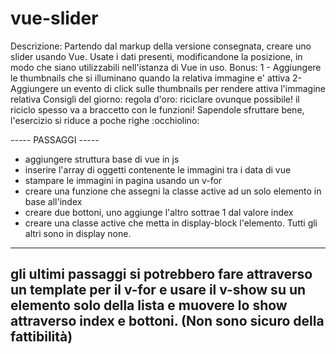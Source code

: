 # vue-slider

Descrizione:
Partendo dal markup della versione consegnata, creare uno slider usando Vue.
Usate i dati presenti, modificandone la posizione, in modo che siano utilizzabili nell'istanza di Vue in uso.
Bonus:
1 - Aggiungere le thumbnails che si illuminano quando la relativa immagine e' attiva
2-  Aggiungere un evento di click sulle thumbnails per rendere attiva l'immagine relativa
Consigli del giorno:
regola d'oro: riciclare ovunque possibile!
il riciclo spesso va a braccetto con le funzioni! Sapendole sfruttare bene, l'esercizio si riduce a poche righe :occhiolino:


----- PASSAGGI -----
- aggiungere struttura base di vue in js
- inserire l'array di oggetti contenente le immagini tra i data di vue
- stampare le immagini in pagina usando un v-for
- creare una funzione che assegni la classe active ad un solo elemento in base all'index
- creare due bottoni, uno aggiunge l'altro sottrae 1 dal valore index
- creare una classe active che metta in display-block l'elemento. Tutti gli altri sono in display none.

------
gli ultimi passaggi si potrebbero fare attraverso un template per il v-for e usare il v-show su un elemento solo della lista e muovere lo show attraverso index e bottoni. (Non sono sicuro della fattibilità)
------

